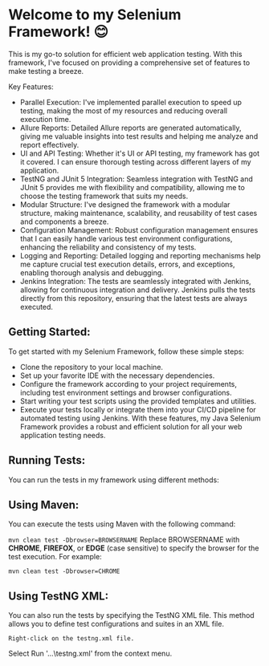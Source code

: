 # Welcome to my Selenium Framework! 😊
This is my go-to solution for efficient web application testing. With this framework, I've focused on providing a comprehensive set of features to make testing a breeze.

Key Features:
- Parallel Execution: I've implemented parallel execution to speed up testing, making the most of my resources and reducing overall execution time.
- Allure Reports: Detailed Allure reports are generated automatically, giving me valuable insights into test results and helping me analyze and report effectively.
- UI and API Testing: Whether it's UI or API testing, my framework has got it covered. I can ensure thorough testing across different layers of my application.
- TestNG and JUnit 5 Integration: Seamless integration with TestNG and JUnit 5 provides me with flexibility and compatibility, allowing me to choose the testing framework that suits my needs.
- Modular Structure: I've designed the framework with a modular structure, making maintenance, scalability, and reusability of test cases and components a breeze.
- Configuration Management: Robust configuration management ensures that I can easily handle various test environment configurations, enhancing the reliability and consistency of my tests.
- Logging and Reporting: Detailed logging and reporting mechanisms help me capture crucial test execution details, errors, and exceptions, enabling thorough analysis and debugging.
- Jenkins Integration: The tests are seamlessly integrated with Jenkins, allowing for continuous integration and delivery. Jenkins pulls the tests directly from this repository, ensuring that the latest tests are always executed.

## Getting Started:
To get started with my Selenium Framework, follow these simple steps:

- Clone the repository to your local machine.
- Set up your favorite IDE with the necessary dependencies.
- Configure the framework according to your project requirements, including test environment settings and browser configurations.
- Start writing your test scripts using the provided templates and utilities.
- Execute your tests locally or integrate them into your CI/CD pipeline for automated testing using Jenkins.
With these features, my Java Selenium Framework provides a robust and efficient solution for all your web application testing needs.

## Running Tests:
You can run the tests in my framework using different methods:

## Using Maven:
You can execute the tests using Maven with the following command:

`mvn clean test -Dbrowser=BROWSERNAME`
Replace BROWSERNAME with **CHROME**, **FIREFOX**, or **EDGE** (case sensitive) to specify the browser for the test execution. For example:

`mvn clean test -Dbrowser=CHROME`

## Using TestNG XML:
You can also run the tests by specifying the TestNG XML file. This method allows you to define test configurations and suites in an XML file.

`Right-click on the testng.xml file.`

Select Run '...\testng.xml' from the context menu.
